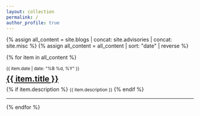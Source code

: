```yaml
---
layout: collection
permalink: /
author_profile: true
---
```


{% assign all_content = site.blogs | concat: site.advisories | concat: site.misc %}
{% assign all_content = all_content | sort: "date" | reverse %}


{% for item in all_content %}
  <article class="blog-preview" style="line-height: 1.4; margin-bottom: 0.75rem;">
    <small>{{ item.date | date: "%B %d, %Y" }}</small>
    <h2 style="margin: 0.25rem 0;">
      <a href="{{ item.url }}">{{ item.title }}</a>
    </h2>
    {% if item.description %}
      <small style="margin: 0;">{{ item.description }}</small>
    {% endif %}
  </article>
  <hr>
{% endfor %}

